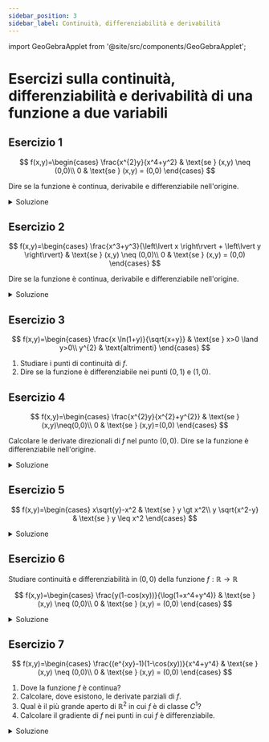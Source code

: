 ```yaml
---
sidebar_position: 3
sidebar_label: Continuità, differenziabilità e derivabilità
---
```


import GeoGebraApplet from '@site/src/components/GeoGebraApplet';

# Esercizi sulla continuità, differenziabilità e derivabilità di una funzione a due variabili

## Esercizio 1

$$
f(x,y)=\begin{cases}
\frac{x^{2}y}{x^4+y^2} & \text{se } (x,y) \neq (0,0)\\
0 & \text{se } (x,y) = (0,0)
\end{cases}
$$

Dire se la funzione è continua, derivabile e differenziabile nell'origine.

<details>
<summary>Soluzione</summary>
#### Derivabilità
Calcoliamo le componenti del gradiente, ovvero le derivate parziali di $f$ nell'origine:
- $f'_x f(0,0) = \lim_{h \to 0} \frac{f(h,0)-f(0,0)}{h}
    =\lim_{h \to 0} \frac{h^2 0}{h^5} = 0$
- $f'_y f(0,0) = \lim_{k \to 0} \frac{f(0,k)-f(0,0)}{k}
    =\lim_{k \to 0} \frac{0k}{k^3} = 0$

Le due derivate esistono finite e coincidono, dunque nel punto $(0,0)$ la funzione è derivabile.

Nota bene: non abbiamo determinato che le derivate 
parziali sono continue nell'origine, ma solo il loro valore nel punto $(0,0)$.

#### Continuità
Calcoliamo il limite della funzione in $(0,0)$:

$\lim_{(x,y) \to (0,0)} f(x,y) = \lim_{(x,y) \to (0,0)} \frac{x^{2}y}{x^4+y^2}$

Studiamo le restrizioni:
- per $y=0$ si ha $\lim_{x \to 0} \frac{x^{2}0}{x^4+0} = 0$
- per $x=0$ si ha $\lim_{y \to 0}  \frac{0y}{0+y^2}= 0$
- per $y=x^2$ si ha $\lim_{x \to 0} \frac{x^{2}x^2}{x^4+x^4} = \lim_{x \to 0} \frac{x^{4}}{2x^{4}} = \frac{1}{2}$

Esiste quindi un cammino per cui il limite non è nullo, dunque la funzione non è continua nell'origine.

#### Differenziabilità
Poichè la funzione non è continua nell'origine, non può essere differenziabile in $(0,0)$.
</details>



## Esercizio 2

$$
f(x,y)=\begin{cases}
\frac{x^3+y^3}{\left\lvert x \right\rvert + \left\lvert y \right\rvert} & \text{se } (x,y) \neq (0,0)\\
0 & \text{se } (x,y) = (0,0)
\end{cases}
$$

Dire se la funzione è continua, derivabile e differenziabile nell'origine.

<details>
<summary>Soluzione</summary>
#### Continuità
Calcoliamo il limite della funzione in $(0,0)$:

$\lim_{(x,y) \to (0,0)} f(x,y) = \lim_{(x,y) \to (0,0)} \frac{x^3+y^3}{\left\lvert x \right\rvert + \left\lvert y \right\rvert}$

Utilizziamo le coordinate polari, ponendo $x=\rho \cos(\theta) \,$ e $\, y=\rho \sin(\theta)$:

$\lim_{\rho \to 0} \frac{\rho^3(\cos^3(\theta)+\sin^3(\theta))}{\rho(\left\lvert \cos(\theta) \right\rvert + \left\lvert \sin(\theta) \right\rvert)} 
= \lim_{\rho \to 0} \frac{\rho^2(\cos^3(\theta)+\sin^3(\theta))}{\left\lvert \cos(\theta) \right\rvert + \left\lvert \sin(\theta) \right\rvert}
= 0 = f(0,0)$

La funzione è continua nell'origine.

#### Derivabilità
Calcoliamo la derivata direzionale di $f$ in $(0,0)$ per un generico versore $\vec{u}=(a,b)$

$f'_{\vec{u}} (0,0) = \lim_{h \to 0} \frac{f(ah,bh) - f(0,0)}{h} 
= \lim_{h \to 0} \frac{h^3(a^3+b^3)}{h \left\lvert h \right\rvert (\left\lvert a \right\rvert + \left\lvert b \right\rvert)}
= \lim_{h \to 0} \frac{ \left\lvert h \right\rvert (a^3+b^3)}{\left\lvert a \right\rvert + \left\lvert b \right\rvert} = 0$

La derivata direzionale esiste e vale $0$ per ogni versore $\vec{u}$, in particolare $f'_x (0,0) = f'_y (0,0)= 0$.
la funzione è quindi derivabile nell'origine.


#### Differenziabilità
Poichè la funzione è sia continua che derivabile nell'origine, per determinare la differenziabilità dobbiamo
applicarne la definizione.

$\lim_{(h,k) \to (0,0)} \frac{f(h,k) - f(0,0) - (h \cdot f'_x(0,0) + k \cdot f'_y(0,0))}{\left\lVert (h,k) \right\rVert}$

$= \lim_{(h,k) \to (0,0)} \frac{f(h,k)}{\sqrt{h^2 + k^2}} 
=\lim_{(h,k) \to (0,0)} \frac{h^3 + k^3}{\left\lvert h \right\rvert + \left\lvert k \right\rvert} \cdot \frac{1}{\sqrt{h^2 + k^2}}$

che risolviamo con le coordinate polari, ponendo $h=\rho \cos(\theta) \,$ e $\, k=\rho \sin(\theta)$:

$= \lim_{\rho \to 0}\frac{\rho^3}{\left\lvert \rho \right\rvert} \frac{1}{\left\lvert \rho \right\rvert} \frac{\cos^3(\theta)+\sin^3(\theta)}{\left\lvert \cos(\theta) \right\rvert + \left\lvert \sin(\theta) \right\rvert} = 0$

Il limite risulta $0$, dunque la funzione è differenziabile nell'origine. 
</details>

## Esercizio 3

$$
f(x,y)=\begin{cases}
\frac{x \ln(1+y)}{\sqrt{x+y}} & \text{se } x>0 \land y>0\\
y^{2} & \text{altrimenti}
\end{cases}
$$

1. Studiare i punti di continuità di $f$.
2. Dire se la funzione è differenziabile nei punti $(0,1)$ e $(1,0)$.

## Esercizio 4

$$
f(x,y)=\begin{cases}
\frac{x^{2}y}{x^{2}+y^{2}} & \text{se } (x,y)\neq(0,0)\\
0 & \text{se } (x,y)=(0,0)
\end{cases} 
$$

Calcolare le derivate direzionali di $f$ nel punto $(0,0)$. Dire se la funzione è differenziabile nell'origine.

<details>
<summary>Soluzione</summary>
#### Derivata orizzontale

##### Osservazioni
1. Se $\left\lVert v \right\rVert = 1$ vale $D_v f(0,0) =(\nabla f(0,0),v)$. Tuttavia,
possiamo utilizzare questa formula solo quando la funzione ammette derivate parziali nell'origine, ovvero quando
il gradiente della funzione $f(x,y)$ nell'origine $\nabla f(0,0)$ esiste.

2. $D_v f(0,0) =(\nabla f(0,0),v)$ è lineare in $v$: se $v$ e $w$ sono vettori di lunghezza
unitaria, $\left\lVert v \right\rVert = \left\lVert w \right\rVert = 1$, e chiamo 
$\widetilde{v+w}  = \frac{v+w}{\left\lVert v + w \right\rVert }$ allora
$$
\begin{align*}
    D_{\widetilde{v+w}} f(0,0) &= (\nabla f(0,0),\frac{v+w}{\left\lVert v + w \right\rVert}) \\
    &= \frac{1}{\left\lVert v+w \right\rVert }\left( (\nabla f(0,0),v)+(\nabla f(0,0),w)\right) \\
    &= \frac{1}{\left\lVert v+w \right\rVert } \left( D_v f(0,0) + D_w f(0,0) \right)
\end{align*}
$$

##### Calcolo delle derivate direzionali

Sia $v=(v_1,v_2) \; \left\lVert v \right\rVert = 1$, per definizione:
$$
\begin{align*}
    D_v f(0,0) &= \lim_{t \to 0} \frac{f(tv_1,tv_2)-f(0,0)}{t}\\
    &= \lim_{t \to 0} \frac{t^{3}v_1^{2}v_2}{t^{3}(v_1^{2}+v_2^{2})}\\
    &= \lim_{t \to 0} \frac{v_1^{2}v_2}{v_1^{2}+v_2^{2}} = \frac{v_1^{2}v_2}{v_1^{2}+v_2^{2}} \\ 
\end{align*}
$$

##### osservazione
$D_v f(0,0) = \frac{v_1^{2}v_2}{v_1^{2}+v_2^{2}} = \frac{v_1^{2}v_2}{\left\lVert v \right\rVert^{2}} = v_1^{2}v_2$
questa espressione non è lineare in $v$.

##### Conclusione
La funzione $f(x,y)$ non ammette derivate parziali nell'origine.

#### differenziabilità in $(0,0)$
La funzione $f(x,y)$ non è differenziabile nell'origine, poiché non ammette derivate parziali in $(0,0)$.
</details>




## Esercizio 5

$$
f(x,y)=\begin{cases}
    x\sqrt{y}-x^2 & \text{se } y \gt x^2\\
    y \sqrt{x^2-y} & \text{se } y \leq x^2
\end{cases}
$$

<details>
<summary>Soluzione</summary>
Nota: $f(x,y)$ è da due rami:
1. Un ramo definito nell'insieme $D^+=\{(x,y)\in \mathbb{R}^{2}\vert y \gt x^2\}$
2. Un ramo definito nell'insieme $D^-=\{(x,y)\in \mathbb{R}^{2}\vert y \leq x^2\}$

#### Continuità
Il primo ramo è continuo su tutto $D^+$, il secondo ramo è continuo su tutto $D^-$.
Sia $f(p)$ con $p \in \{(x,y) \in \mathbb{R}^2 \vert y=x^2\}$, $p$ ha dunque forma $(t,t^2)$, si ha $f(p) = 0$.

Dobbiamo verificare che
$$ 
    \lim_{(x,y) \to (t,t^2)} f(x,y) = f(t,t^2) = 0 \quad \text{con } (x,y) \in D^+
$$

Si ha dunque
$$
\lim_{(x,y) \to (t,t^2)} x \sqrt{y} -x^2= t\sqrt{t^2}-t^2 = \begin{cases}
    0 & \text{se } t \gt 0\\
    -2t^{2} & \text{se } t \lt 0
\end{cases}
$$

Dunque la funzione è continua nel primo ramo, mentre è discontinua nel secondo ramo.
In sintesi, la funzione è continua in tutto $\mathbb{R}^2$ tranne che sulla parabola $y=x^2$, in simboli
$$\mathbb{R^2} \setminus \{ (x,y) \in \mathbb{R}^2 \vert y = x^2 \land x \lt 0 \}$$

#### Derivabilità
1. Il primo ramo è derivabile in $y \gt x^2$, il suo insieme di definizione. 
2. Il primo ramo è derivabile in $y \lt x^2$, il suo insieme di definizione. 

Andiamo a studiare la derivabilità nell'insieme di raccordo $y=x^2$.

$\{y=x^2\} = \{ 0,0 \} \cup \{ y=x^2 \land x \lt 0\} \cup \{ y=x^2 \land x \gt 0 \}$.

In $(0,0)$ dobbiamo calcolare $f_x \vert_{(0,0)}$ e $f_y \vert_{(0,0)}$,
se queste due quantità esistono allora $f$ è derivabile in $(0,0)$.

$f_x \vert_{(0,0)}= Df(x,0) = D 0 = 0$ esiste.

$f_y \vert_{(0,0)}= Df(0,y)$, sapendo che
$$
\begin{align*}
    f(0,y) &= 0 &\text{ per } y \gt 0\\
    &=y\sqrt{-y} &\text{ per }y \leq 0 \\
\end{align*}
$$

$f_y \vert_{(0,0)}= Df(0,y) = D \begin{cases}
    0 & \text{per } y \gt 0\\
    y\sqrt{-y} & \text{per } y \leq 0
    \end{cases}$

$= \lim_{h \to 0} \frac{f(0,h)-f(0,0)}{h} = \lim_{h \to 0} \frac{f(0,h)}{h}= \begin{cases}    
    \lim_{h \to 0^+} \frac{f(0,h)}{h} = \lim_{h \to 0^+} \frac{0}{h} = 0 \\
    \lim_{h \to 0^-} \frac{f(0,h)}{h} = \lim_{h \to 0^-} \frac{h\sqrt{-h}}{h} = 0
\end{cases}$
I due limiti esistono e sono uguali, dunque $f_y \vert_{(0,0)}$ esiste.

In conclusione, $f$ è derivabile in $(0,0)$ e vale $\partial_x f(0,0) = \partial_y f(0,0) = 0$.

Studiamo ora la derivabilità in $\{ y=x^2 \land x \lt 0 \}$.
un punto generico di questa curva è $(t,t^2)$ con $t \lt 0$.

Derivata rispetto a $x$:

$\lim_{h \to 0^+} \frac{f(t+h,t^2)-f(t,t^2)}{h}= \lim_{h \to 0^+} \frac{(t+h)\sqrt{t^2}-(t+h)^2}{h}=
\lim_{h \to 0^+} \frac{-(t+h)(2t+h)}{h}= \frac{-t \cdot 2t}{0}= - \infty$

Dunque la derivata rispetto a $x$ non esiste. $f$ non è derivabile in $\{ y=x^2 \land x \lt 0 \}$.

Studiamo per ultima la derivabilità in $\{ y=x^2 \land x \gt 0 \}$.
un punto generico di questa curva è $(t,t^2)$ con $t \gt 0$.

Derivata rispetto a $x$:

$\lim_{h \to 0^+} \frac{f(t+h,t^2)-f(t,t^2)}{h} = \lim_{h \to 0^+} \frac{t^2 \sqrt{t^2=2th=h^2} - 0}{h}
= \lim_{h \to 0^+} t^2 \sqrt{\frac{2t}{h}+1} = + \infty$

Dunque la derivata rispetto a $x$ non esiste. $f$ non è derivabile in $\{ y=x^2 \land x \gt 0 \}$.

In conclusione, la funzione $f$ è derivabile in $\mathbb{R^2} \setminus \{ y=x^2 \} \cup \{ (0,0) \}$.

#### differenziabilità

Nota: Se $f$ è differenziabile in un punto $p$ allora $f$ ammette derivate parziali in $p$.

$f$ può essere differenziabile solo in:
1. $\mathbb{R^2} \setminus \{ y=x^2 \}$
2. $(0,0)$

Sappiamo che:
1. In questo insieme la funzione è di classe $C^1$. Dal teorema del differenziale totale sappiamo che $f$ è differenziabile in questo insieme.

Studiamo la differenziabilità in $(0,0)$.

$$
\lim_{(h,k) \to (0,0)} \frac{f(h,k)-f(0,0)-(\nabla f(0,0),(h,k))}{\sqrt(h^2+k^2)} = 0
$$

Se è vero, allora $f$ è differenziabile in $(0,0)$.

a. in $D^+$, $\lim_{(h,k) \to (0,0)} \frac{h\sqrt{k}-h^2-0-0}{\sqrt{h^2+k^2}} =\lim_{(h,k) \to (0,0)} \frac{h\sqrt{k}-h^2}{\sqrt{h^2+k^2}}$

$\left\lvert \frac{h\sqrt{k}-h^2}{\sqrt{h^2+k^2}} \right\rvert \leq \frac{\left\lvert h \right\rvert \sqrt{h} }{\sqrt{h^2+k^2}} + \frac{\left\lvert h \right\rvert^2}{\sqrt{h^2 + k^2}}$

Nota: $\frac{\left\lvert h \right\rvert}{\sqrt{h^2+k^2}} = \frac{\sqrt{h^2}}{\sqrt{h^2 + k^2}} = \sqrt{\frac{h^2}{h^2+k^2}} \leq 1$

Dunque

$\left\lvert \frac{h\sqrt{k}-h^2}{\sqrt{h^2+k^2}} \right\rvert \leq \frac{\left\lvert h \right\rvert \sqrt{h} }{\sqrt{h^2+k^2}} + \frac{\left\lvert h \right\rvert^2}{\sqrt{h^2 + k^2}} \leq \sqrt(k) + \left\lvert h \right\rvert $

Si ha dunque $\lim_{(h,k) \to (0,0)} \frac{h\sqrt{k}-h^2-0-0}{\sqrt{h^2+k^2}} =\lim_{(h,k) \to (0,0)} \frac{h\sqrt{k}-h^2}{\sqrt{h^2+k^2}} = 0$

b. in $D^-$, $\lim_{(h,k) \to (0,0)} \frac{k\sqrt{h^2-k}}{\sqrt{h^2+k^2}}$

Nota: $\left\lvert \frac{k\sqrt{h^2-k}}{\sqrt{h^2+k^2}} \right\rvert = \frac{\left\lvert k \right\rvert \sqrt{h^2 - k}}{\sqrt{h^2+k^2}} \leq \sqrt{h^2 - k}$

Si conclude come nel caso a.
Dunque $f$ è differenziabile in $(0,0)$.
</details>




## Esercizio 6

Studiare continuità e differenziabilità in $(0,0)$ della funzione $f: \mathbb{R} \to \mathbb{R}$

$$
f(x,y)=\begin{cases}
    \frac{y(1-cos(xy))}{\log(1+x^4+y^4)} & \text{se } (x,y) \neq (0,0)\\
    0 & \text{se } (x,y) = (0,0)
    \end{cases}
$$

<details>
<summary>Soluzione</summary>

<GeoGebraApplet id="applet-6" filename="/geogebra/analisi-2/esercizi-svolti/continuita-differenziabilita-derivabilita/es6.ggb" />

#### Continuità
Al fine di determinare la continuità della funzione $f(x,y)$ in $(0,0)$, calcoliamo il limite della funzione in $(0,0)$:

$$
\lim_{(x,y) \to (0,0)} \frac{y(1-cos(xy))}{\log(1+x^4+y^4)}
$$

osserviamo che per $xy=0 \land x \neq y$ si ha $1-cos(xy)=0$, dunque la funzione è nulla.

Poniamo $xy \neq 0$, possiamo ora sfruttare i limiti notevoli:
$$
\begin{align*}
    \lim_{t \to 0}  \frac{1-\cos(t)}{t^2} &= \frac{1}{2}\\
    \lim_{t \to 0} \frac{\log(1+t)}{t} &= 1
\end{align*}
$$

Riscrivendo il limite come:

$
\lim_{(x,y) \to (0,0)} \frac{y(1-cos(xy))x^2y^2}{x^2y^2} \cdot \frac{x^4+y^4}{\log(1+x^4+y^4)(x^4+y^4)} = 
\lim_{(x,y) \to (0,0)} \frac{x^2y^3}{2(x^4+y^4)} 
$

procediamo a risolverlo con le coordinate polari:

$x=\rho \cos(\theta) \,$ e $\, y=\rho \sin(\theta)$

$
\lim_{\rho \to 0} \frac{\rho^5(\cos^2\theta \sin^3\theta)}{2\rho^4(\sin^4\theta + \cos^4\theta)}=
\lim_{\rho \to 0} \frac{\rho(\cos^2\theta \sin^3\theta)}{2(\sin^4\theta + \cos^4\theta)} = 0
$

Si conclude che

$$
\lim_{(x,y) \to 0} f(x,y) = 0 = f(0,0) 
$$

Dunque la funzione è continua in $(0,0)$.

#### Derivate parziali
Per definizione

$
f'_x (0,0) = \lim_{h \to 0} \frac{f(h,0)-f(0,0)}{h} = 0
$

$
f'_y (0,0) = \lim_{k \to 0} \frac{f(0,k)-f(0,0)}{k} = 0
$

Le due derivate parziali esistono e sono nulle nell'origine.

#### Differenziabilità
Per determinare la differenziabilità della funzione $f(x,y)$ in $(0,0)$, siamo dunque costretti a verificare che:

$
\lim_{(x,y) \to (0,0)} \frac{f(x,y)-f(0,0)-f'_x(0,0)x-f'_y(0,0)y }{\sqrt{x^2+y^2}} = 0
$

Che si semplifica in:

$
= \lim_{(x,y) \to (0,0)} \frac{f(x,y)}{\sqrt{x^2+y^2}} = \lim_{(x,y) \to (0,0)} \frac{y(1-cos(xy))}{\log(1+x^4+y^4)\sqrt{x^2+y^2}}
$

applicando i limiti notevoli come in precedenza, si ha:

$
\lim_{(x,y) \to (0,0)} \frac{x^2y^3}{2(x^4+y^4)\sqrt{x^2+y^2}}
$

che risolviamo con le coordinate polari, ricordando che $\rho = \sqrt{x^2+y^2}$
$
\lim_{\rho \to 0} \frac{\rho^5(\cos^2\theta \sin^3\theta)}{2\rho^4(\sin^4\theta + \cos^4\theta)\rho} =
\lim_{\rho \to 0} \frac{\cos^2\theta \sin^3\theta}{2(\sin^4\theta + \cos^4\theta)} = \frac{\cos^2\theta \sin^3\theta}{2(\sin^4\theta + \cos^4\theta)}
$

Non riusciamo a concludere che il limite è nullo in quanto dipende da $\theta$. Proviamo a dimostrare invece che il limite è sempre $\neq 0$.

Scegliamo la semiretta $R = \{ (t,t): t \geq 0\}$, e valutiamo il limite lungo questa restrizione:

$
\lim_{t \to 0^+} \frac{t^2t^3}{2(t^4+t^4)\sqrt{t^2 + t^2}} = \lim_{t \to 0^+} \frac{t^5}{4 t^5 \sqrt{2}} = \frac{1}{4\sqrt{2}} \neq 0
$

come volevasi dimostrare, la funzione $f(x,y)$ non è differenziabile in $(0,0)$.
</details>


## Esercizio 7

$$
f(x,y)=\begin{cases}
    \frac{(e^{xy}-1)(1-\cos(xy))}{x^4+y^4} & \text{se } (x,y) \neq (0,0)\\
    0 & \text{se } (x,y) = (0,0)
    \end{cases}
$$

1. Dove la funzione $f$ è continua?
2. Calcolare, dove esistono, le derivate parziali di $f$.
3. Qual è il più grande aperto di $\mathbb{R}^2$ in cui $f$ è di classe $C^1$?
4. Calcolare il gradiente di $f$ nei punti in cui $f$ è differenziabile.

<details>
<summary>Soluzione</summary>
#### Punto 1
La funzione $f$ è continua in ogni $(x,y) \neq (0,0)$ perchè prodotto e composizione di funzioni continue.

Se $xy=0$, la funzione è nulla.
Per determinare la continuità della funzione $f(x,y)$ con $xy \neq 0$ in $(0,0)$, calcoliamo il limite della funzione in $(0,0)$:

$$
\lim_{(x,y) \to 0} \frac{(e^{xy}-1)(1-\cos(xy))}{x^4+y^4}
$$

Ricordando i limiti notevoli:

$$
\lim_{t \to 0} \frac{e^{t}-1}{t} = 1
$$

$$
\lim_{t \to 0} \frac{1-\cos(t)}{t^2} = \frac{1}{2}
$$

Il limite diventa:

$$
\lim_{(x,y) \to 0} \frac{x^3y^3}{2(x^4+y^4)} = 0
$$

continua....

</details>